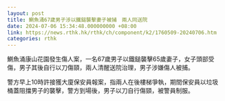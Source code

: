 ```yaml
---
layout: post
title: 鰂魚涌67歲男子涉以鐵鎚襲擊妻子被捕　兩人同送院
date: 2024-07-06 15:34:48.000000000 +08:00
link: https://news.rthk.hk/rthk/ch/component/k2/1760509-20240706.htm
categories: rthk
---
```


鰂魚涌康山花園發生傷人案，一名67歲男子以鐵鎚襲擊65歲妻子，女子頭部受傷，男子其後自行以刀傷頸，兩人清醒送院治理，男子涉嫌傷人被捕。

警方早上10時許接獲大廈保安員報案，指兩人在後樓梯爭執，期間保安員以垃圾桶蓋阻擋男子的襲擊，警方到場後，男子以刀自行傷頸，被警員制服。
